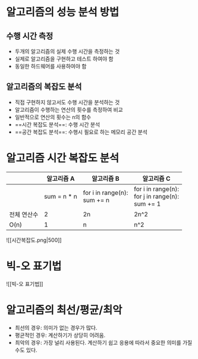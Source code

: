 # 알고리즘의 성능 분석 방법
## 수행 시간 측정
- 두개의 알고리즘의 실제 수행 시간을 측정하는 것
- 실제로 알고리즘을 구현하고 테스트 하여야 함
- 동일한 하드웨어를 사용하여야 함
## 알고리즘의 복잡도 분석
- 직접 구현하지 않고서도 수행 시간을 분석하는 것
- 알고리즘이 수행하는 연산의 횟수를 측정하여 비교
- 일반적으로 연산의 횟수는 n의 함수
- ==시간 복잡도 분석==: 수행 시간 분석
- ==공간 복잡도 분석==: 수행시 필요로 하는 메모리 공간 분석
# 알고리즘 시간 복잡도 분석

|        | 알고리즘 A       | 알고리즘 B                           | 알고리즘 C                                                     |
| ------ | ------------ | -------------------------------- | ---------------------------------------------------------- |
|        | sum = n \* n | for i in range(n):<br>  sum += n | for i in range(n):<br>  for j in range(n):<br>    sum += 1 |
| 전체 연산수 | 2            | 2n                               | 2n^2                                                       |
| O(n)   | 1            | n                                | n^2                                                        |

![[시간복잡도.png|500]]
# 빅-오 표기법
![[빅-오 표기법]]
# 알고리즘의 최선/평균/최악
- 최선의 경우: 의미가 없는 경우가 많다.
- 평균적인 경우: 계산하기가 상당히 어려움.
- 최악의 경우: 가장 널리 사용된다. 계산하기 쉽고 응용에 따라서 중요한 의미를 가질 수도 있다.
